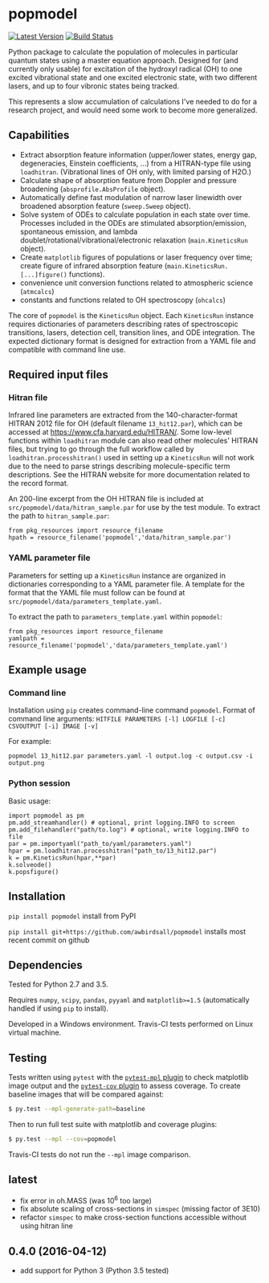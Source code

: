 # popmodel

[![Latest Version](https://img.shields.io/pypi/v/popmodel.svg)](https://pypi.python.org/pypi/popmodel/) [![Build Status](https://travis-ci.org/awbirdsall/popmodel.svg?branch=master)](https://travis-ci.org/awbirdsall/popmodel)

Python package to calculate the population of molecules in particular quantum states using a master equation approach. Designed for (and currently only usable) for excitation of the hydroxyl radical (OH) to one excited vibrational state and one excited electronic state, with two different lasers, and up to four vibronic states being tracked.

This represents a slow accumulation of calculations I've needed to do for a research project, and would need some work to become more generalized.

## Capabilities

- Extract absorption feature information (upper/lower states, energy gap, degeneracies, Einstein coefficients, ...) from a HITRAN-type file using `loadhitran`. (Vibrational lines of OH only, with limited parsing of H2O.)
- Calculate shape of absorption feature from Doppler and pressure broadening (`absprofile.AbsProfile` object).
- Automatically define fast modulation of narrow laser linewidth over broadened absorption feature (`sweep.Sweep` object).
- Solve system of ODEs to calculate population in each state over time. Processes included in the ODEs are stimulated absorption/emission, spontaneous emission, and lambda doublet/rotational/vibrational/electronic relaxation (`main.KineticsRun` object).
- Create `matplotlib` figures of populations or laser frequency over time; create figure of infrared absorption feature (`main.KineticsRun.[...]figure()` functions).
- convenience unit conversion functions related to atmospheric science (`atmcalcs`)
- constants and functions related to OH spectroscopy (`ohcalcs`)

The core of `popmodel` is the `KineticsRun` object. Each `KineticsRun` instance requires dictionaries of parameters describing rates of spectroscopic transitions, lasers, detection cell, transition lines, and ODE integration.  The expected dictionary format is designed for extraction from a YAML file and compatible with command line use.

## Required input files

### Hitran file

Infrared line parameters are extracted from the 140-character-format HITRAN 2012 file for OH (default filename `13_hit12.par`), which can be accessed at https://www.cfa.harvard.edu/HITRAN/. Some low-level functions within `loadhitran` module can also read other molecules' HITRAN files, but trying to go through the full workflow called by `loadhitran.processhitran()` used in setting up a `KineticsRun` will not work due to the need to parse strings describing molecule-specific term descriptions. See the HITRAN website for more documentation related to the record format.

An 200-line excerpt from the OH HITRAN file is included at `src/popmodel/data/hitran_sample.par` for use by the test module. To extract the path to `hitran_sample.par`:

~~~
from pkg_resources import resource_filename
hpath = resource_filename('popmodel','data/hitran_sample.par')
~~~

### YAML parameter file

Parameters for setting up a `KineticsRun` instance are organized in dictionaries corresponding to a YAML parameter file. A template for the format that the YAML file must follow can be found at `src/popmodel/data/parameters_template.yaml`.

To extract the path to `parameters_template.yaml` within `popmodel`:

~~~
from pkg_resources import resource_filename
yamlpath = resource_filename('popmodel','data/parameters_template.yaml')
~~~

## Example usage

### Command line

Installation using `pip` creates command-line command `popmodel`. Format of command line arguments: `HITFILE PARAMETERS [-l] LOGFILE [-c] CSVOUTPUT [-i] IMAGE [-v]`

For example:

~~~
popmodel 13_hit12.par parameters.yaml -l output.log -c output.csv -i output.png
~~~

### Python session

Basic usage:

~~~
import popmodel as pm
pm.add_streamhandler() # optional, print logging.INFO to screen
pm.add_filehandler("path/to.log") # optional, write logging.INFO to file
par = pm.importyaml("path_to/yaml/parameters.yaml")
hpar = pm.loadhitran.processhitran("path_to/13_hit12.par")
k = pm.KineticsRun(hpar,**par)
k.solveode()
k.popsfigure()
~~~

## Installation

`pip install popmodel` install from PyPI

`pip install git+https://github.com/awbirdsall/popmodel` installs most recent commit on github

## Dependencies

Tested for Python 2.7 and 3.5.

Requires `numpy`, `scipy`, `pandas`, `pyyaml` and `matplotlib>=1.5` (automatically handled if using `pip` to install).

Developed in a Windows environment. Travis-CI tests performed on Linux virtual machine.

## Testing

Tests written using `pytest` with the [`pytest-mpl` plugin](https://github.com/astrofrog/pytest-mpl) to check matplotlib image output and the [`pytest-cov` plugin](https://github.com/pytest-dev/pytest-cov) to assess coverage. To create baseline images that will be compared against:

```bash
$ py.test --mpl-generate-path=baseline
```

Then to run full test suite with matplotlib and coverage plugins:

```bash
$ py.test --mpl --cov=popmodel
```

Travis-CI tests do not run the `--mpl` image comparison.


## latest

- fix error in oh.MASS (was 10<sup>6</sup> too large)
- fix absolute scaling of cross-sections in `simspec` (missing factor of 3E10)
- refactor `simspec` to make cross-section functions accessible without using hitran line

## 0.4.0 (2016-04-12)

- add support for Python 3 (Python 3.5 tested)
